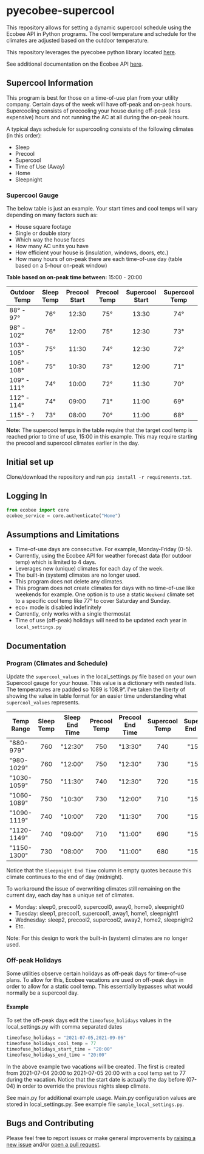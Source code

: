 # pyecobee-supercool

This repository allows for setting a dynamic supercool schedule using the Ecobee API in Python programs.
The cool temperature and schedule for the climates are adjusted based on the outdoor temperature.

This repository leverages the pyecobee python library located [here](https://github.com/sfanous/Pyecobee).

See additional documentation on the Ecobee API [here](https://www.ecobee.com/home/developer/api/introduction/index.shtml).

## Supercool Information
This program is best for those on a time-of-use plan from your utility company.
Certain days of the week will have off-peak and on-peak hours.
Supercooling consists of precooling your house during off-peak (less expensive) hours and not running the AC at all
during the on-peak hours.

A typical days schedule for supercooling consists of the following climates (in this order):
- Sleep
- Precool
- Supercool
- Time of Use (Away)
- Home
- Sleepnight

### Supercool Gauge
The below table is just an example.  Your start times and cool temps will vary depending on many factors such as:
- House square footage
- Single or double story
- Which way the house faces
- How many AC units you have
- How efficient your house is (insulation, windows, doors, etc.)
- How many hours of on-peak there are each time-of-use day (table based on a 5-hour on-peak window)

**Table based on on-peak time between:** 15:00 - 20:00

|Outdoor Temp|Sleep Temp|Precool Start|Precool Temp|Supercool Start|Supercool Temp|
|------------|:--------:|:-----------:|:----------:|:-------------:|:------------:|
|88° - 97°   |76°       |12:30        |75°         |13:30          |74°           |
|98° - 102°  |76°       |12:00        |75°         |12:30          |73°           |
|103° - 105° |75°       |11:30        |74°         |12:30          |72°           |
|106° - 108° |75°       |10:30        |73°         |12:00          |71°           |
|109° - 111° |74°       |10:00        |72°         |11:30          |70°           |
|112° - 114° |74°       |09:00        |71°         |11:00          |69°           |
|115° - ?    |73°       |08:00        |70°         |11:00          |68°           |

**Note:** The supercool temps in the table require that the target cool temp is reached prior to time of use, 15:00 in this example.
This may require starting the precool and supercool climates earlier in the day.

## Initial set up
Clone/download the repository and run `pip install -r requirements.txt`.

## Logging In

```python
from ecobee import core
ecobee_service = core.authenticate("Home") 
```

## Assumptions and Limitations
- Time-of-use days are consecutive.  For example, Monday-Friday (0-5).
- Currently, using the Ecobee API for weather forecast data (for outdoor temp) which is limited to 4 days.
- Leverages new (unique) climates for each day of the week.
- The built-in (system) climates are no longer used.
- This program does not delete any climates.
- This program does not create climates for days with no time-of-use like weekends for example.  One option is to use a static `Weekend` climate set to a specific cool temp like 77° to cover Saturday and Sunday.
- eco+ mode is disabled indefinitely
- Currently, only works with a single thermostat
- Time of use (off-peak) holidays will need to be updated each year in `local_settings.py`

## Documentation

### Program (Climates and Schedule)
Update the `supercool_values` in the local_settings.py file based on your own Supercool gauge for your house.
This value is a dictionary with nested lists.  The temperatures are padded so 1089 is 108.9°.
I've taken the liberty of showing the value in table format for an easier time understanding what 
`supercool_values` represents.

|Temp Range  |Sleep Temp|Sleep End Time|Precool Temp|Precool End Time|Supercool Temp|Supercool End Time|Away Temp|Away End Time|Home Temp|Home End Time|Home Temp|Sleepnight End Time|
|------------|:--------:|:------------:|:----------:|:--------------:|:------------:|:----------------:|:-------:|:-----------:|:-------:|:-----------:|:-------:|:-----------------:|
|"880-979"   |760       |"12:30"       |750         |"13:30"         |740           |"15:00"           |820      |"20:00"      |770      |"22:00"      |760      |""                 |
|"980-1029"  |760       |"12:00"       |750         |"12:30"         |730           |"15:00"           |820      |"20:00"      |770      |"22:00"      |760      |""                 |
|"1030-1059" |750       |"11:30"       |740         |"12:30"         |720           |"15:00"           |820      |"20:00"      |770      |"22:00"      |750      |""                 |
|"1060-1089" |750       |"10:30"       |730         |"12:00"         |710           |"15:00"           |820      |"20:00"      |770      |"22:00"      |750      |""                 |
|"1090-1119" |740       |"10:00"       |720         |"11:30"         |700           |"15:00"           |820      |"20:00"      |770      |"22:00"      |740      |""                 |
|"1120-1149" |740       |"09:00"       |710         |"11:00"         |690           |"15:00"           |820      |"20:00"      |770      |"22:00"      |740      |""                 |
|"1150-1300" |730       |"08:00"       |700         |"11:00"         |680           |"15:00"           |820      |"20:00"      |770      |"22:00"      |730      |""                 |

Notice that the `Sleepnight End Time` column is empty quotes because this climate continues 
to the end of day (midnight). 

To workaround the issue of overwriting climates still remaining on the current day, each day has a unique set of climates.
- Monday: sleep0, precool0, supercool0, away0, home0, sleepnight0
- Tuesday: sleep1, precool1, supercool1, away1, home1, sleepnight1
- Wednesday: sleep2, precool2, supercool2, away2, home2, sleepnight2
- Etc.

Note: For this design to work the built-in (system) climates are no longer used.

### Off-peak Holidays
Some utilities observe certain holidays as off-peak days for time-of-use plans.
To allow for this, Ecobee vacations are used on off-peak days in order to allow for a static cool temp.
This essentially bypasses what would normally be a supercool day.

#### Example
To set the off-peak days edit the `timeofuse_holidays` values in the local_settings.py with comma separated dates
```python
timeofuse_holidays = "2021-07-05,2021-09-06"
timeofuse_holidays_cool_temp = 77
timeofuse_holidays_start_time = "20:00"
timeofuse_holidays_end_time = "20:00"
```
In the above example two vacations will be created.
The first is created from 2021-07-04 20:00 to 2021-07-05 20:00 with a cool temp set to 77 during the vacation.
Notice that the start date is actually the day before (07-04) in order to override the previous nights sleep climate.

See main.py for additional example usage.  Main.py configuration values are stored in local_settings.py.  See example file `sample_local_settings.py`.

## Bugs and Contributing

Please feel free to report issues or make general improvements by [raising a new issue](https://github.com/permster/pyecobee-supercool/issues/new) and/or [open a pull request](https://github.com/permster/pyecobee-supercool/compare).
